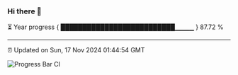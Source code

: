 ### Hi there 👋

⏳ Year progress { ██████████████████████████▁▁▁▁ } 87.72 %

---

⏰ Updated on Sun, 17 Nov 2024 01:44:54 GMT

![Progress Bar CI](https://github.com/liununu/liununu/workflows/Progress%20Bar%20CI/badge.svg)

